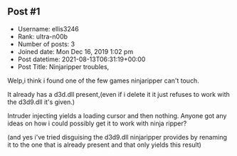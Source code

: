 ## Post #1
- Username: ellis3246
- Rank: ultra-n00b
- Number of posts: 3
- Joined date: Mon Dec 16, 2019 1:02 pm
- Post datetime: 2021-08-13T06:31:19+00:00
- Post Title: Ninjaripper troubles,

Welp,i think i found one of the few games ninjaripper can't touch.

It already has a d3d.dll present,(even if i delete it it just refuses to work with the d3d9.dll it's given.)

Intruder injecting yields a loading cursor and then nothing.
Anyone got any ideas on how i could possibly get it to work with ninja ripper?

(and yes i've tried disguising the d3d9.dll ninjaripper provides by renaming it to the one that is already present and that only yields this result)
